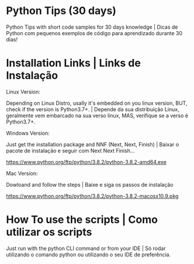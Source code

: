 # Python Tips (30 days)
Python Tips with short code samples for 30 days knowledge | Dicas de Python com pequenos exemplos de código para aprendizado durante 30 dias!


# Installation Links | Links de Instalação

Linux Version:

Depending on Linux Distro, usally it's embedded on you linux version, BUT, check if the version is Python3.7+. | Depende da sua distribuição Linux, geralmente vem embarcado na sua verso linux, MAS, verifique se a verso é Python3.7+.

Windows Version:

Just get the installation package and NNF (Next, Next, Finish) | Baixar o pacote de instalação e seguir com Next Next Finish...

https://www.python.org/ftp/python/3.8.2/python-3.8.2-amd64.exe

Mac Version:

Dowloand and follow the steps | Baixe e siga os passos de instalação

https://www.python.org/ftp/python/3.8.2/python-3.8.2-macosx10.9.pkg


# How To use the scripts | Como utilizar os scripts

Just run with the python CLI command or from your IDE | Só rodar utilizando o comando python ou utilizando o seu IDE de preferência.

